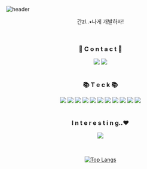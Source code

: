 ![header](https://capsule-render.vercel.app/api?type=venom&text=LeeChaeng!Github&height=180&fontColor=000&color=00ff73)

<div align="center">
<p>간zl..⭑나게 개발하자!</p>
<br/>
<h3>📍 C o n t a c t 📍</h3>
<a href="https://chaeyoung2.tistory.com/" target="_blank"><img src="https://img.shields.io/badge/blog-fd384a?style=flat-square&logo=Blogger&logoColor=white"/></a>
<a href="mailto:cycy8527@gmail.com" target="_blank"><img src="https://img.shields.io/badge/mail-000?style=flat-square&logo=gmail&logoColor=white"/></a>

<br/>
<br/>

<h3>📚 T e c k 📚</h3>
<img src="https://img.shields.io/badge/html5-E34F26?style=for-the-badge&logo=html5&logoColor=white" >
<img src="https://img.shields.io/badge/css3-1572B6?style=for-the-badge&logo=css3&logoColor=white">
<img src="https://img.shields.io/badge/Next.js-000000?style=for-the-badge&logo=Next.js&logoColor=white">
<img src="https://img.shields.io/badge/javascript-F7DF1E?style=for-the-badge&logo=javascript&logoColor=black">
<img src="https://img.shields.io/badge/TypeScript-3178C6?style=for-the-badge&logo=TypeScript&logoColor=black">
<img src="https://img.shields.io/badge/styled-components-DB7093?style=for-the-badge&logo=styled-components&logoColor=white">

<img src="https://img.shields.io/badge/tailwindcss-06B6D4?style=for-the-badge&logo=tailwindcss&logoColor=black">
<img src="https://img.shields.io/badge/React-61DAFB?style=for-the-badge&logo=React&logoColor=white">
<!-- <img src="https://img.shields.io/badge/Webpack-8DD6F9?style=for-the-badge&logo=Webpack&logoColor=white"> -->
<img src="https://img.shields.io/badge/Redux-764ABC?style=for-the-badge&logo=Redux&logoColor=white">
<img src="https://img.shields.io/badge/reactquery-FF4154?style=for-the-badge&logo=reactquery&logoColor=white"">
<img src="https://img.shields.io/badge/recoil-3578E5?style=for-the-badge&logo=recoil&logoColor=white"">
<br/>
<br/>
<h3>I n t e r e s t i n g..❤️ </h3>
<a href="https://fixed-rubidium-143.notion.site/a5ecc887af2d412589d290957ee8332d?pvs=4" target="_blank"><img src="https://img.shields.io/badge/figma(보러가기)-fd384a?style=flat-square&logo=Figma&logoColor=white"/></a>


</div>

<br/>
<br/>
<div align="center">

[![Top Langs](https://github-readme-stats.vercel.app/api/top-langs/?username=chae-young&layout=compact&theme=dark)](https://github.com/anuraghazra/github-readme-stats)

</div>



